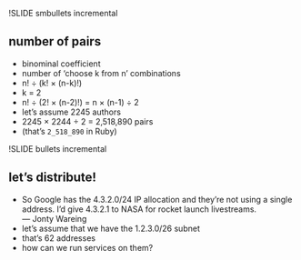 !SLIDE smbullets incremental

## number of pairs

* binominal coefficient
* number of ‘choose k from n’ combinations
* n! ÷ (k! × (n-k)!)
* k = 2
* n! ÷ (2! × (n-2)!) = n × (n-1) ÷ 2
* let’s assume 2245 authors
* 2245 × 2244 ÷ 2 = 2,518,890 pairs
* (that’s `2_518_890` in Ruby)

!SLIDE bullets incremental

## let’s distribute!

* <span class='quote'>So Google has the 4.3.2.0/24 IP allocation and they’re not using a single address. I’d give 4.3.2.1 to NASA for rocket launch livestreams.<br />— Jonty Wareing</span>
* let’s assume that we have the 1.2.3.0/26 subnet
* that’s 62 addresses
* how can we run services on them?
